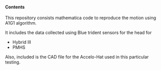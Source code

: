 #### Contents

This repository consists mathematica code to reproduce the motion using A1G1 algorithm.

It includes the data collected using Blue trident sensors for the head for
- Hybrid III
- PMHS

Also, included is the CAD file for the Accelo-Hat used in this particular testing. 
